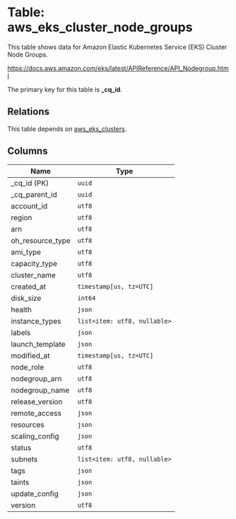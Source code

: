 # Table: aws_eks_cluster_node_groups

This table shows data for Amazon Elastic Kubernetes Service (EKS) Cluster Node Groups.

https://docs.aws.amazon.com/eks/latest/APIReference/API_Nodegroup.html

The primary key for this table is **_cq_id**.

## Relations

This table depends on [aws_eks_clusters](aws_eks_clusters.md).

## Columns

| Name          | Type          |
| ------------- | ------------- |
|_cq_id (PK)|`uuid`|
|_cq_parent_id|`uuid`|
|account_id|`utf8`|
|region|`utf8`|
|arn|`utf8`|
|oh_resource_type|`utf8`|
|ami_type|`utf8`|
|capacity_type|`utf8`|
|cluster_name|`utf8`|
|created_at|`timestamp[us, tz=UTC]`|
|disk_size|`int64`|
|health|`json`|
|instance_types|`list<item: utf8, nullable>`|
|labels|`json`|
|launch_template|`json`|
|modified_at|`timestamp[us, tz=UTC]`|
|node_role|`utf8`|
|nodegroup_arn|`utf8`|
|nodegroup_name|`utf8`|
|release_version|`utf8`|
|remote_access|`json`|
|resources|`json`|
|scaling_config|`json`|
|status|`utf8`|
|subnets|`list<item: utf8, nullable>`|
|tags|`json`|
|taints|`json`|
|update_config|`json`|
|version|`utf8`|